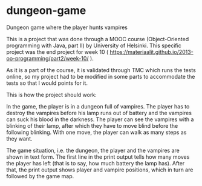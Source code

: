 # dungeon-game
Dungeon game where the player hunts vampires

This is a project that was done through a MOOC course (Object-Oriented programming with Java, part II) by University of Helsinki. 
This specific project was the end project for week 10 ( https://materiaalit.github.io/2013-oo-programming/part2/week-10/ ).

As it is a part of the course, it is validated through TMC which runs the tests online, so my project had to be modified in some parts to accommodate the tests so that I would points for it.

This is how the project should work:

In the game, the player is in a dungeon full of vampires. The player has to destroy the vampires before his lamp runs out of battery and the vampires can suck his blood in the darkness. The player can see the vampires with a blinking of their lamp, after which they have to move blind before the following blinking. With one move, the player can walk as many steps as they want.

The game situation, i.e. the dungeon, the player and the vampires are shown in text form. The first line in the print output tells how many moves the player has left (that is to say, how much battery the lamp has). After that, the print output shows player and vampire positions, which in turn are followed by the game map.